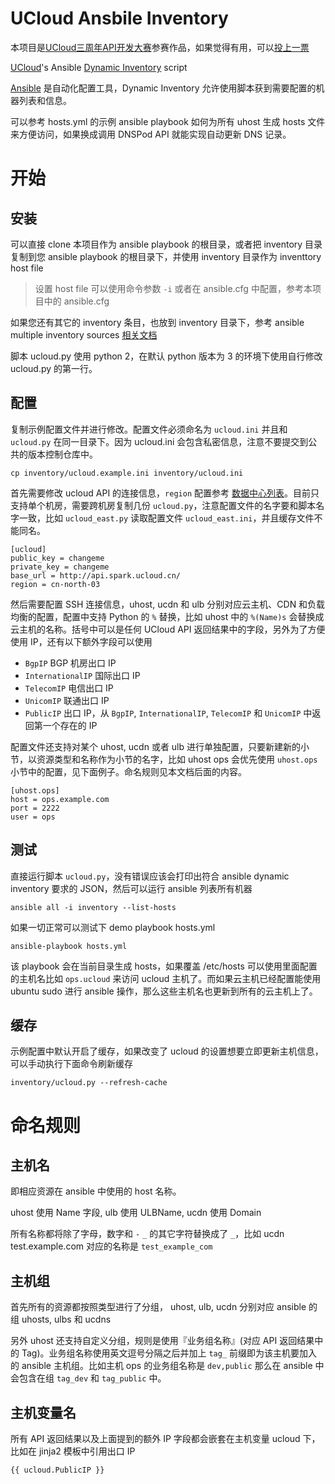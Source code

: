 # UCloud Ansbile Inventory

本项目是[UCloud三周年API开发大赛](http://www.ucloud.cn/sdk/index)参赛作品，如果觉得有用，可以[投上一票](https://campaign.gitcafe.com/ucloud-sdk-2015/cadidates?tags%5B%5D=工具类)

[UCloud][]'s Ansible  [Dynamic Inventory][] script

[Ansible][] 是自动化配置工具，Dynamic Inventory 允许使用脚本获到需要配置的机器列表和信息。

可以参考 hosts.yml 的示例 ansible playbook 如何为所有 uhost 生成 hosts 文件来方便访问，如果换成调用 DNSPod API 就能实现自动更新 DNS 记录。


# 开始

## 安装

可以直接 clone 本项目作为 ansible playbook 的根目录，或者把 inventory 目录复制到您 ansible playbook 的根目录下，并使用 inventory 目录作为 inventtory host file

> 设置 host file 可以使用命令参数 `-i` 或者在 ansible.cfg 中配置，参考本项目中的 ansible.cfg

如果您还有其它的 inventory 条目，也放到 inventory 目录下，参考 ansible multiple inventory sources [相关文档](http://docs.ansible.com/intro_dynamic_inventory.html#using-multiple-inventory-sources)

脚本  ucloud.py 使用 python 2，在默认 python 版本为 3 的环境下使用自行修改 ucloud.py 的第一行。

## 配置

复制示例配置文件并进行修改。配置文件必须命名为 `ucloud.ini` 并且和 `ucloud.py` 在同一目录下。因为 ucloud.ini 会包含私密信息，注意不要提交到公共的版本控制仓库中。

	cp inventory/ucloud.example.ini inventory/ucloud.ini

首先需要修改 ucloud API 的连接信息，`region` 配置参考 [数据中心列表](http://docs.ucloud.cn/api/regionlist.html)。目前只支持单个机房，需要跨机房复制几份 `ucloud.py`，注意配置文件的名字要和脚本名字一致，比如 `ucloud_east.py` 读取配置文件 `ucloud_east.ini`，并且缓存文件不能同名。

	[ucloud]
	public_key = changeme
	private_key = changeme
	base_url = http://api.spark.ucloud.cn/
	region = cn-north-03


然后需要配置 SSH 连接信息，uhost, ucdn 和 ulb 分别对应云主机、CDN 和负载均衡的配置，配置中支持 Python 的 `%` 替换，比如 uhost 中的 `%(Name)s` 会替换成云主机的名称。括号中可以是任何 UCloud API 返回结果中的字段，另外为了方便使用 IP，还有以下额外字段可以使用

-	`BgpIP` BGP 机房出口 IP
-	`InternationalIP` 国际出口 IP
-	`TelecomIP` 电信出口 IP
-	`UnicomIP` 联通出口 IP
-	`PublicIP` 出口 IP，从 `BgpIP`, `InternationalIP`, `TelecomIP` 和 `UnicomIP` 中返回第一个存在的 IP

配置文件还支持对某个 uhost, ucdn 或者 ulb 进行单独配置，只要新建新的小节，以资源类型和名称作为小节的名字，比如 uhost ops 会优先使用 `uhost.ops` 小节中的配置，见下面例子。命名规则见本文档后面的内容。

	[uhost.ops]
	host = ops.example.com
	port = 2222
	user = ops

## 测试

直接运行脚本 `ucloud.py`，没有错误应该会打印出符合 ansible dynamic inventory 要求的 JSON，然后可以运行 ansible 列表所有机器

	ansible all -i inventory --list-hosts

如果一切正常可以测试下 demo playbook hosts.yml

	ansible-playbook hosts.yml

该 playbook 会在当前目录生成 hosts，如果覆盖 /etc/hosts 可以使用里面配置的主机名比如 `ops.ucloud` 来访问 ucloud 主机了。而如果云主机已经配置能使用 ubuntu sudo 进行 ansible 操作，那么这些主机名也更新到所有的云主机上了。

## 缓存

示例配置中默认开启了缓存，如果改变了 ucloud 的设置想要立即更新主机信息，可以手动执行下面命令刷新缓存

	inventory/ucloud.py --refresh-cache

# 命名规则

## 主机名

即相应资源在 ansible 中使用的 host 名称。

uhost 使用 Name 字段, ulb 使用 ULBName, ucdn 使用 Domain

所有名称都将除了字母，数字和 `-` `_` 的其它字符替换成了 `_`，比如 ucdn test.example.com 对应的名称是 `test_example_com`

## 主机组

首先所有的资源都按照类型进行了分组， uhost, ulb, ucdn 分别对应 ansible 的组 uhosts, ulbs 和 ucdns

另外 uhost 还支持自定义分组，规则是使用『业务组名称』(对应 API 返回结果中的 Tag)。业务组名称使用英文逗号分隔之后并加上 `tag_` 前缀即为该主机要加入的 ansible 主机组。比如主机 ops 的业务组名称是 `dev,public` 那么在 ansible 中会包含在组 `tag_dev` 和 `tag_public` 中。

## 主机变量名

所有 API 返回结果以及上面提到的额外 IP 字段都会嵌套在主机变量 ucloud 下，比如在 jinja2 模板中引用出口 IP

    {{ ucloud.PublicIP }}

[ansible]: http://www.ansible.com
[dynamic inventory]: http://docs.ansible.com/intro_dynamic_inventory.html
[ucloud]: http://www.ucloud.cn
